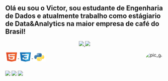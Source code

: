 ## Olá eu sou o Victor, sou estudante de Engenharia de Dados e atualmente trabalho como estágiario de Data&Analytics na maior empresa de café do Brasil!
<div align="center">
  <a href="https://github.com/VtorMuniz/VtorMuniz/">
  <img height="135em" src="https://github-readme-stats.vercel.app/api?username=vtormuniz&show_icons=true&theme=dracula&include_all_commits=true&count_private=true"/>
  <img height="135em" src="https://github-readme-stats.vercel.app/api/top-langs/?username=vtormuniz&layout=compact&langs_count=7&theme=dracula"/>
</div>
<div style="display: inline_block"><br>
 
  <img align="center" alt="Rafa-HTML" height="30" width="40" src="https://raw.githubusercontent.com/devicons/devicon/master/icons/html5/html5-original.svg">
  <img align="center" alt="Rafa-CSS" height="30" width="40" src="https://raw.githubusercontent.com/devicons/devicon/master/icons/css3/css3-original.svg">
  <img align="center" alt="Rafa-Python" height="30" width="40" src="https://raw.githubusercontent.com/devicons/devicon/master/icons/python/python-original.svg">
  
  <img align="right" alt="pic_gif" height="150" style="border-radius:50px;" src="https://68.media.tumblr.com/188f7ec2b4dc7c1e7d8ab20d939d8fb9/tumblr_n5uf3kY05Y1r3maj7o1_500.gif">
</div>
  
  ##
 
<div> 
 
 <a href="https://discord.gg/d6KyFHaq" target="_blank"><img src="https://img.shields.io/badge/Discord-7289DA?style=for-the-badge&logo=discord&logoColor=white" target="_blank"></a> 
  <a href = "mailto:victormuniz1998@gmail.com"><img src="https://img.shields.io/badge/-Gmail-%23333?style=for-the-badge&logo=gmail&logoColor=white" target="_blank"></a>
  <a href="https://www.linkedin.com/in/vtormuniz/" target="_blank"><img src="https://img.shields.io/badge/-LinkedIn-%230077B5?style=for-the-badge&logo=linkedin&logoColor=white" target="_blank"></a> 
 

